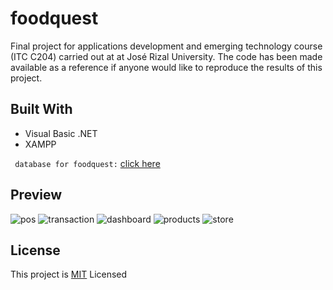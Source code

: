 # foodquest
Final project for applications development and emerging technology course (ITC C204) carried out at at José Rizal University. The code has been made available as a reference if anyone would like to reproduce the results of this project.

## Built With
* Visual Basic .NET 
* XAMPP

``` database for foodquest:``` [click here](db/dbfoodquest.sql)

## Preview
![pos](preview/pos.png)
![transaction](preview/transaction.png)
![dashboard](preview/dashboard.png)
![products](preview/products.png)
![store](preview/store.png)

## License
This project is [MIT](LICENSE) Licensed







